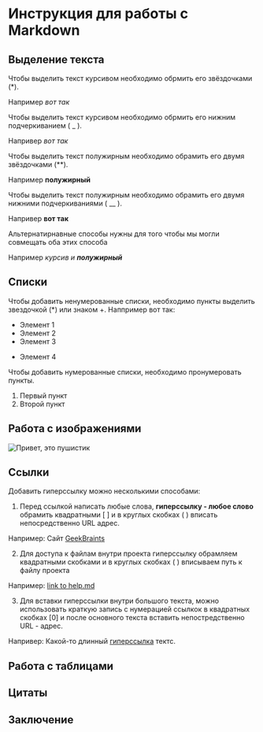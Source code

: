 # Инструкция для работы с Markdown

## Выделение текста

Чтобы выделить текст курсивом необходимо обрмить его звёздочками (*).

Например *вот так*

Чтобы выделить текст курсивом необходимо обрмить его нижним подчеркиванием ( _ ).

Напривер *вот так*

Чтобы выделить текст полужирным необходимо обрамить его двумя звёздочками (**).

Например **полужирный**

Чтобы выделить текст полужирным необходимо обрамить его двумя нижними подчеркиваниями ( __ ).

Напривер **вот так**

Альтернатирнавные способы нужны для того чтобы мы могли совмещать оба этих способа

Например _курсив и **полужирный**_

## Списки

Чтобы добавить ненумерованные списки, необходимо пункты выделить звездочкой (*) или знаком +. Наппример вот так:

* Элемент 1
* Элемент 2
* Элемент 3
+ Элемент 4

Чтобы добавить нумерованные списки, необходимо пронумеровать пункты.

1. Первый пункт
2. Второй пункт
## Работа с изображениями

![Привет, это пушистик](cat.jpg)

## Ссылки

Добавить гиперссылку можно несколькими способами: 
1.  Перед ссылкой написать любые слова, **гиперссылку - любое слово** обрамить квадратными [ ] и в круглых скобках ( ) вписать непосредственно URL адрес.

Например: Сайт  [GeekBraints](https://gb.ru/)

2.  Для доступа к файлам внутри проекта гиперссылку обрамляем квадратными скобками и в круглых скобках ( ) вписываем путь к файлу проекта

Например: [link to help.md](./help.md)

3.  Для вставки гиперссылки внутри большого текста, можно использовать краткую запись с нумерацией ссылкок в квадратных скобках [0] и после основного текста вставить непостредственно URL - адрес.

Напривер: Какой-то длинный [гиперссылка][1] тектс.

[1]:  (https://ru.wikipedia.org/wiki/Markdown)
## Работа с таблицами

## Цитаты

## Заключение

